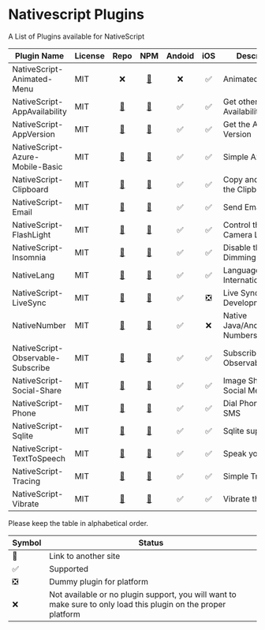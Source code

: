 # Nativescript Plugins
A List of Plugins available for NativeScript

| Plugin Name | License | Repo | NPM | Andoid | iOS | Description |
|-------------|:--------|:----:|:---:|:------:|:---:|-------------|
| NativeScript-Animated-Menu | MIT | :x: | [:link:](https://www.npmjs.com/package/nativescript-animated-menu) | :x: | :white_check_mark: | Animated Menu |
| NativeScript-AppAvailability | MIT | [:link:](https://github.com/eddyverbruggen/nativescript-appavailability) | [:link:](https://www.npmjs.com/package/nativescript-appavailability) | :white_check_mark: | :white_check_mark: | Get other App Availability |
| NativeScript-AppVersion | MIT | [:link:](https://www.npmjs.com/package/nativescript-appversion) | [:link:](https://github.com/eddyverbruggen/nativescript-appversion) | :white_check_mark: | :white_check_mark: | Get the App Version |
| NativeScript-Azure-Mobile-Basic | MIT | [:link:](https://github.com/alexziskind1/NativeScript-Azure-Mobile-Services-Module-Basic) | [:link:](https://www.npmjs.com/package/nativescript-azure-mobile-basic) | :white_check_mark: | :white_check_mark: | Simple Azure Get |
| NativeScript-Clipboard | MIT | [:link:](https://github.com/eddyverbruggen/nativescript-clipboard) | [:link:](https://www.npmjs.com/package/nativescript-clipboard) | :white_check_mark: | :white_check_mark: | Copy and paste to the Clipboard |
| NativeScript-Email | MIT | [:link:](https://github.com/eddyverbruggen/nativescript-email) | [:link:](https://www.npmjs.com/package/nativescript-email) | :white_check_mark: | :white_check_mark: | Send Emails |
| NativeScript-FlashLight | MIT | [:link:](https://github.com/tjvantoll/nativescript-flashlight) | [:link:](https://www.npmjs.com/package/nativescript-flashlight) | :white_check_mark: | :white_check_mark: | Control the Camera Light |
| NativeScript-Insomnia | MIT | [:link:](https://github.com/eddyverbruggen/nativescript-insomnia) | [:link:](https://www.npmjs.com/package/nativescript-insomnia) | :white_check_mark: | :white_check_mark: | Disable the Screen Dimming |
| NativeLang | MIT | [:link:](https://github.com/alejonext/NativeLang) | [:link:](https://www.npmjs.com/package/nativelang) | :white_check_mark: | :white_check_mark: | Language Internationalization |
| NativeScript-LiveSync | MIT | [:link:](https://github.com/nathanaela/nativescript-livesync) | [:link:](https://www.npmjs.com/package/nativescript-livesync) | :white_check_mark: | :negative_squared_cross_mark: | Live Sync Realtime Development |
| NativeNumber| MIT | [:link:](https://github.com/alejonext/NativeNumber) | [:link:](https://www.npmjs.com/package/nativenumber) | :white_check_mark: | :x: | Native Java/Android Numbers |
| NativeScript-Observable-Subscribe | MIT | [:link:](https://github.com/alexziskind1/nativescript-observable-subscribe) | [:link:](https://www.npmjs.com/package/nativescript-observable-subscribe) | :white_check_mark: | :white_check_mark: | Subscribe to Observable's |
| NativeScript-Social-Share | MIT | [:link:](https://github.com/tjvantoll/nativescript-social-share) | [:link:](https://www.npmjs.com/package/nativescript-social-share) | :white_check_mark: | :white_check_mark: | Image Sharing for Social Media |
| NativeScript-Phone | MIT | [:link:](https://github.com/msywensky/nativescript-phone) | [:link:](https://www.npmjs.com/package/nativescript-phone) | :white_check_mark: | :white_check_mark: | Dial Phone & Send SMS |
| NativeScript-Sqlite | MIT | [:link:](https://github.com/nathanaela/nativescript-sqlite) | [:link:](https://www.npmjs.com/package/nativescript-sqlite) | :white_check_mark: | :white_check_mark: | Sqlite support |
| NativeScript-TextToSpeech | MIT | [:link:](https://github.com/anarchicknight/nativescript-texttospeech) | [:link:](https://www.npmjs.com/package/nativescript-texttospeech) | :white_check_mark: | :white_check_mark: | Speak your Text |
| NativeScript-Tracing | MIT | [:link:](https://github.com/nathanaela/nativescript-tracing) | [:link:](https://www.npmjs.com/package/nativescript-tracing) | :white_check_mark: | :white_check_mark: | Simple Tracing API |
| NativeScript-Vibrate | MIT | [:link:](https://github.com/anarchicknight/nativescript-vibrate) | [:link:](https://www.npmjs.com/package/nativescript-vibrate) | :white_check_mark: | :white_check_mark: | Vibrate the device |

Please keep the table in alphabetical order.  

| Symbol | Status |
|--------|--------|
| :link: | Link to another site |
| :white_check_mark: | Supported |
| :negative_squared_cross_mark: | Dummy plugin for platform |
| :x: | Not available or no plugin support, you will want to make sure to only load this plugin on the proper platform |
